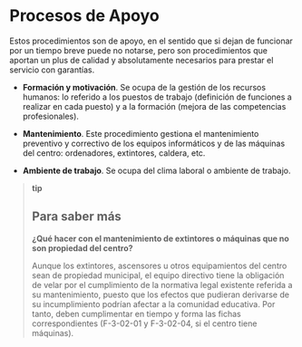 
# Procesos de Apoyo

Estos procedimientos son de apoyo, en el sentido que si dejan de funcionar por un tiempo breve puede no notarse, pero son procedimientos que aportan un plus de calidad y absolutamente necesarios para prestar el servicio con garantías.

- **Formación y motivación**. Se ocupa de la gestión de los recursos humanos: lo referido a los puestos de trabajo (definición de funciones a realizar en cada puesto) y a la formación (mejora de las competencias profesionales).

- **Mantenimiento**. Este procedimiento gestiona el mantenimiento preventivo y correctivo de los equipos informáticos y de las máquinas del centro: ordenadores, extintores, caldera, etc.

- **Ambiente de trabajo**. Se ocupa del clima laboral o ambiente de trabajo.

>**tip**
>## Para saber más
>
>**¿Qué hacer con el mantenimiento de extintores o máquinas que no son propiedad del centro?**
>
>Aunque los extintores, ascensores u otros equipamientos del centro sean de propiedad municipal, el equipo directivo tiene la obligación de velar por el cumplimiento de la normativa legal existente referida a su mantenimiento, puesto que los efectos que pudieran derivarse de su incumplimiento podrían afectar a la comunidad educativa. Por tanto, deben cumplimentar en tiempo y forma las fichas correspondientes (F-3-02-01 y F-3-02-04, si el centro tiene máquinas).

 
